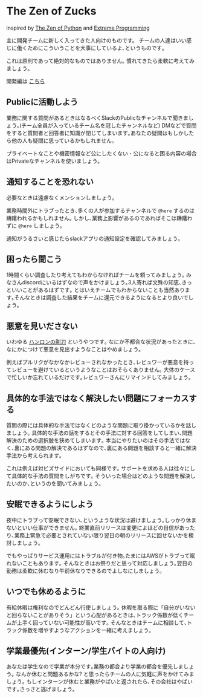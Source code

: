# The Zen of Zucks

inspired by [The Zen of Python](https://www.python.org/dev/peps/pep-0020/) and [Extreme Programming](https://www.amazon.co.jp/dp/4274217620)

主に開発チームに新しく入ってきた人向けのものです。
チームの人達はいい感じに働くためにこういうことを大事にしているよ､というものです｡

これは原則であって絶対的なものではありません｡
慣れてきたら柔軟に考えてみましょう｡

開発編は [こちら](the-zen-of-zucks-for-dev.md)

## Publicに活動しよう

業務に関する質問があるときはなるべくSlackのPublicなチャンネルで聞きましょう｡(チーム全員が入っているチーム名を冠したチャンネルなど)
DMなどで質問をすると質問者と回答者に知識が閉じてしまいます｡あなたの疑問はもしかしたら他の人も疑問に思っているかもしれません｡

プライベートなことや機密情報など公にしたくない・公になると困る内容の場合はPrivateなチャンネルを使いましょう｡

## 通知することを恐れない

必要なときは遠慮なくメンションしましょう｡

業務時間外にトラブったとき､多くの人が参加するチャンネルで `@here` するのは躊躇われるかもしれません｡
しかし､業務上影響があるのであればそこは躊躇わずに `@here` しましょう｡

通知がうるさいと感じたらslackアプリの通知設定を確認してみましょう｡

## 困ったら聞こう

1時間くらい調査したり考えてもわからなければチームを頼ってみましょう｡
みなさんdiscordにいるはずなので声をかけましょう｡3人寄れば文殊の知恵､きっといいことがあるはずです｡
とはいえチームでもわからないことも当然あります｡そんなときは調査した結果をチームに還元できるようになるとより良いでしょう｡

## 悪意を見いださない

いわゆる [ハンロンの剃刀](https://ja.wikipedia.org/wiki/%E3%83%8F%E3%83%B3%E3%83%AD%E3%83%B3%E3%81%AE%E5%89%83%E5%88%80) というやつです｡
なにか不都合な状況があったときに､なにかにつけて悪意を見出すようなことはやめましょう｡

例えばプルリクがなかなかレビューされなかったとき､レビュワーが悪意を持ってレビューを避けているというようなことはおそらくありません｡
大体のケースで忙しいか忘れているだけです｡レビュワーさんにリマインドしてみましょう｡

## 具体的な手法ではなく解決したい問題にフォーカスする

質問の際には具体的な手法ではなくどのような問題に取り掛かっているかを話しましょう｡
具体的な手法の話をするとその手法に対する回答をしてしまい､問題解決のための選択肢を狭めてしまいます｡
本当にやりたいのはその手法ではなく､裏にある問題の解決であるはずなので､裏にある問題を相談すると一緒に解決手法から考えられます｡

これは例えば対ビズサイドにおいても同様です｡
サポートを求める人は往々にして具体的な手法の質問をしがちです｡
そういった場合はどのような問題を解決したいのか､というのを聞いてみましょう｡

## 安眠できるようにしよう

夜中にトラブって安眠できない､というような状況は避けましょう｡しっかり休まないといい仕事ができません｡
終業直前リリースは変更によほどの自信があったり､業務上緊急で必要とされていない限り翌日の朝のリリースに回せないかを検討しましょう｡

でもやっぱりサービス運用にはトラブルが付き物｡たまにはAWSがトラブって眠れないこともあります｡
そんなときはお祭りだと思って対応しましょう｡翌日の勤務は柔軟に休むなり午前休なりできるのでよしなにしましょう｡

## いつでも休めるように

有給休暇は権利なのでどんどん行使しましょう｡
休暇を取る際に「自分がいないと回らないことがありそう」という心配があるときは､トラック係数が低くチームが上手く回っていない可能性が高いです｡
そんなときはチームに相談して､トラック係数を増やすようなアクションを一緒に考えましょう｡

## 学業最優先(インターン/学生バイトの人向け)

あなたは学生なので学業が本分です｡業務の都合より学業の都合を優先しましょう｡
なんか休むと問題あるかな? と思ったらチームの人に気軽に声をかけてみましょう｡
もしインターンが休むと業務がやばいと返されたら､その会社はやばいです｡さっさと逃げましょう｡
